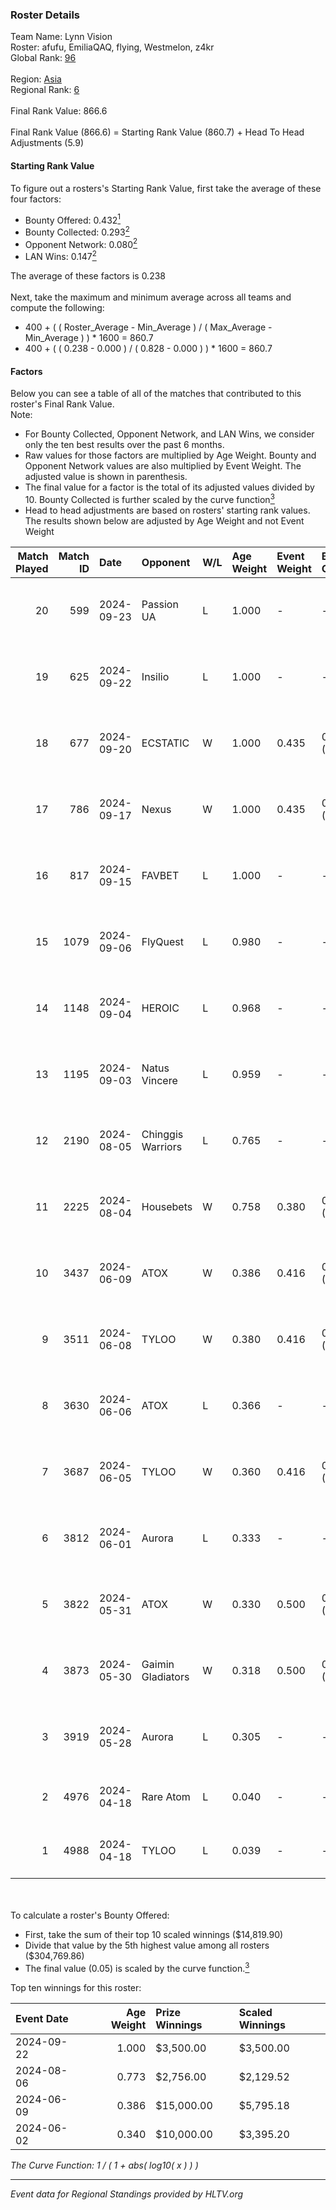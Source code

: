 ### Roster Details<br />
Team Name: Lynn Vision<br />
Roster: afufu, EmiliaQAQ, flying, Westmelon, z4kr<br />
Global Rank: [96](../../standings_global_2024_10_09.md)<br />
<br />
Region: [Asia]( ../../standings_asia_2024_10_09.md)<br />
Regional Rank: [6]( ../../standings_asia_2024_10_09.md)<br />
<br />
Final Rank Value:  866.6<br />
<br />
Final Rank Value (866.6) = Starting Rank Value (860.7) + Head To Head Adjustments (5.9)<br />

#### Starting Rank Value<br />
To figure out a rosters's Starting Rank Value, first take the average of these four factors:<br />
- Bounty Offered: 0.432[<sup>1</sup>](#table2)
- Bounty Collected: 0.293[<sup>2</sup>](#table1)
- Opponent Network: 0.080[<sup>2</sup>](#table1)
- LAN Wins: 0.147[<sup>2</sup>](#table1)

The average of these factors is 0.238<br />
<br />
Next, take the maximum and minimum average across all teams and compute the following:<br />
- 400 + ( ( Roster_Average - Min_Average ) / ( Max_Average - Min_Average ) ) * 1600 = 860.7
- 400 + ( ( 0.238 - 0.000 ) / ( 0.828 - 0.000 ) ) * 1600 = 860.7


#### Factors<br />
Below you can see a table of all of the matches that contributed to this roster's Final Rank Value.<br />
Note:<br />

- For Bounty Collected, Opponent Network, and LAN Wins, we consider only the ten best results over the past 6 months.
- Raw values for those factors are multiplied by Age Weight. Bounty and Opponent Network values are also multiplied by Event Weight. The adjusted value is shown in parenthesis.
- The final value for a factor is the total of its adjusted values divided by 10. Bounty Collected is further scaled by the curve function[<sup>3</sup>](#curveFunction)
- Head to head adjustments are based on rosters' starting rank values. The results shown below are adjusted by Age Weight and not Event Weight
<span id="table1"></span><br />


| Match Played | Match ID | Date       | Opponent          | W/L | Age Weight | Event Weight | Bounty Collected | Opponent Network | LAN Wins  | H2H Adj. | Roster                                     |
| -: | -: | :- | :- | :- | :- | :- | :- | :- | :- | -: | :- |
|           20 |      599 | 2024-09-23 | Passion UA        | L   | 1.000      | -            | -                | -                | -         |   -10.38 | afufu, EmiliaQAQ, flying, Westmelon, z4kr  |
|           19 |      625 | 2024-09-22 | Insilio           | L   | 1.000      | -            | -                | -                | -         |   -11.46 | afufu, EmiliaQAQ, flying, Westmelon, z4kr  |
|           18 |      677 | 2024-09-20 | ECSTATIC          | W   | 1.000      | 0.435        | 0.022 (0.010)    | 0.726 (0.316)    | 0 (0.000) |    19.55 | afufu, EmiliaQAQ, flying, Westmelon, z4kr  |
|           17 |      786 | 2024-09-17 | Nexus             | W   | 1.000      | 0.435        | 0.006 (0.003)    | 0.477 (0.207)    | 0 (0.000) |    11.46 | afufu, EmiliaQAQ, flying, Westmelon, z4kr  |
|           16 |      817 | 2024-09-15 | FAVBET            | L   | 1.000      | -            | -                | -                | -         |   -13.55 | afufu, EmiliaQAQ, flying, Westmelon, z4kr  |
|           15 |     1079 | 2024-09-06 | FlyQuest          | L   | 0.980      | -            | -                | -                | -         |    -3.28 | afufu, EmiliaQAQ, flying, Westmelon, z4kr  |
|           14 |     1148 | 2024-09-04 | HEROIC            | L   | 0.968      | -            | -                | -                | -         |    -1.38 | afufu, EmiliaQAQ, flying, Westmelon, z4kr  |
|           13 |     1195 | 2024-09-03 | Natus Vincere     | L   | 0.959      | -            | -                | -                | -         |    -0.07 | afufu, EmiliaQAQ, flying, Westmelon, z4kr  |
|           12 |     2190 | 2024-08-05 | Chinggis Warriors | L   | 0.765      | -            | -                | -                | -         |   -13.12 | afufu, EmiliaQAQ, flying, Westmelon, z4kr  |
|           11 |     2225 | 2024-08-04 | Housebets         | W   | 0.758      | 0.380        | 0.001 (0.000)    | 0.159 (0.046)    | 1 (0.758) |     5.47 | afufu, EmiliaQAQ, flying, Westmelon, z4kr  |
|           10 |     3437 | 2024-06-09 | ATOX              | W   | 0.386      | 0.416        | 0.033 (0.005)    | 0.271 (0.043)    | 0 (0.000) |     7.37 | EmiliaQAQ, flying, Starry, Westmelon, z4kr |
|            9 |     3511 | 2024-06-08 | TYLOO             | W   | 0.380      | 0.416        | 0.041 (0.007)    | 0.223 (0.035)    | 0 (0.000) |     5.99 | EmiliaQAQ, flying, Starry, Westmelon, z4kr |
|            8 |     3630 | 2024-06-06 | ATOX              | L   | 0.366      | -            | -                | -                | -         |    -4.53 | EmiliaQAQ, flying, Starry, Westmelon, z4kr |
|            7 |     3687 | 2024-06-05 | TYLOO             | W   | 0.360      | 0.416        | 0.041 (0.006)    | 0.223 (0.033)    | 0 (0.000) |     5.71 | EmiliaQAQ, flying, Starry, Westmelon, z4kr |
|            6 |     3812 | 2024-06-01 | Aurora            | L   | 0.333      | -            | -                | -                | -         |    -1.31 | EmiliaQAQ, flying, Starry, Westmelon, z4kr |
|            5 |     3822 | 2024-05-31 | ATOX              | W   | 0.330      | 0.500        | 0.033 (0.005)    | 0.271 (0.045)    | 1 (0.330) |     6.46 | EmiliaQAQ, flying, Starry, Westmelon, z4kr |
|            4 |     3873 | 2024-05-30 | Gaimin Gladiators | W   | 0.318      | 0.500        | 0.020 (0.003)    | 0.500 (0.080)    | 1 (0.318) |     5.74 | EmiliaQAQ, flying, Starry, Westmelon, z4kr |
|            3 |     3919 | 2024-05-28 | Aurora            | L   | 0.305      | -            | -                | -                | -         |    -1.14 | EmiliaQAQ, flying, Starry, Westmelon, z4kr |
|            2 |     4976 | 2024-04-18 | Rare Atom         | L   | 0.040      | -            | -                | -                | -         |    -0.72 | EmiliaQAQ, Jee, Starry, Westmelon, z4kr    |
|            1 |     4988 | 2024-04-18 | TYLOO             | L   | 0.039      | -            | -                | -                | -         |    -0.94 | EmiliaQAQ, Jee, Starry, Westmelon, z4kr    |

<br />
<span id="table2"></span><br />
To calculate a roster's Bounty Offered:<br />

- First, take the sum of their top 10 scaled winnings ($14,819.90)
- Divide that value by the 5th highest value among all rosters ($304,769.86)
- The final value (0.05) is scaled by the curve function.[<sup>3</sup>](#curveFunction)

Top ten winnings for this roster:<br />

| Event Date | Age Weight | Prize Winnings | Scaled Winnings |
| :- | -: | :- | :- |
| 2024-09-22 |      1.000 | $3,500.00      | $3,500.00       |
| 2024-08-06 |      0.773 | $2,756.00      | $2,129.52       |
| 2024-06-09 |      0.386 | $15,000.00     | $5,795.18       |
| 2024-06-02 |      0.340 | $10,000.00     | $3,395.20       |


<span id="curveFunction"></span>_The Curve Function: 1 / ( 1 + abs( log10( x ) ) )_<br />

---
_Event data for Regional Standings provided by HLTV.org_<br />
